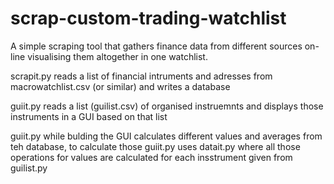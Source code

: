# scrap-custom-trading-watchlist
A simple scraping tool that gathers finance data from different sources on-line visualising them altogether in one watchlist.

scrapit.py reads a list of financial intruments and adresses from macrowatchlist.csv (or similar) and writes a database

guiit.py reads a list (guilist.csv) of organised instruemnts and displays those instruments in a GUI based on that list

guiit.py while bulding the GUI calculates different values and averages from teh database, to calculate those guiit.py uses datait.py where all those operations for values are calculated for each insstrument given from guilist.py 
